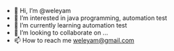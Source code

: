 - 👋 Hi, I’m @weleyam
- 👀 I’m interested in java programming, automation test
- 🌱 I’m currently learning automation test
- 💞️ I’m looking to collaborate on ...
- 📫 How to reach me weleyam@gmail.com

<!---
weleyam/weleyam is a ✨ special ✨ repository because its `README.md` (this file) appears on your GitHub profile.
You can click the Preview link to take a look at your changes.
--->
